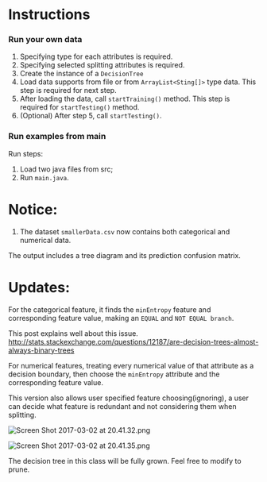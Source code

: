 # Instructions

### Run your own data
1. Specifying type for each attributes is required.
2. Specifying selected splitting attributes is required.
3. Create the instance of a `DecisionTree`
4. Load data supports from file or from `ArrayList<Sting[]>` type data. This step is required for next step.
5. After loading the data, call `startTraining()` method. This step is required for `startTesting()` method.
6. (Optional) After step 5, call `startTesting()`.

### Run examples from main
Run steps:
1. Load two java files from src;
2. Run `main.java`.

# Notice:

1. The dataset `smallerData.csv` now contains both categorical and numerical data.

The output includes a tree diagram and its prediction confusion matrix.

# Updates:

For the categorical feature, it finds the `minEntropy` feature and corresponding feature value, making an `EQUAL` and `NOT EQUAL branch`.

This post explains well about this issue.
http://stats.stackexchange.com/questions/12187/are-decision-trees-almost-always-binary-trees

For numerical features, treating every numerical value of that attribute as a decision boundary, then choose the `minEntropy` attribute and the corresponding feature value.

This version also allows user specified feature choosing(ignoring), a user can decide what feature is redundant and not considering them when splitting.

![Screen Shot 2017-03-02 at 20.41.32.png](https://svbtleusercontent.com/phldkfvsbzstoq.png)

![Screen Shot 2017-03-02 at 20.41.35.png](https://svbtleusercontent.com/sfziyqlqaszf2a.png)


The decision tree in this class will be fully grown. Feel free to modify to prune.
